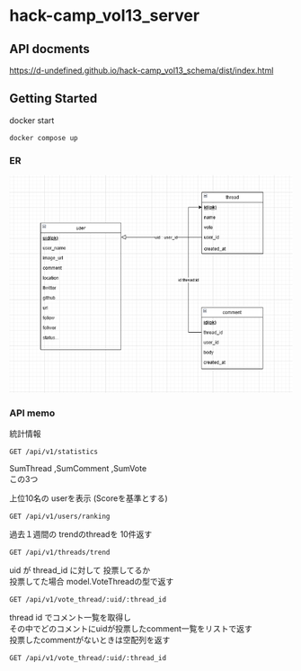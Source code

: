 # hack-camp_vol13_server


## API docments
https://d-undefined.github.io/hack-camp_vol13_schema/dist/index.html

## Getting Started
docker start  

```
docker compose up
```


### ER
![ER](./img/ER.png)



### API memo

統計情報  
```
GET /api/v1/statistics
```
SumThread ,SumComment ,SumVote  
この3つ


上位10名の userを表示 (Scoreを基準とする)  
```
GET /api/v1/users/ranking
```


過去１週間の trendのthreadを 10件返す  
```
GET /api/v1/threads/trend
```


uid が thread_id に対して 投票してるか  
投票してた場合 model.VoteThreadの型で返す  
```
GET /api/v1/vote_thread/:uid/:thread_id
```


thread id でコメント一覧を取得し  
その中でどのコメントにuidが投票したcomment一覧をリストで返す  
投票したcommentがないときは空配列を返す  
```
GET /api/v1/vote_thread/:uid/:thread_id
```
